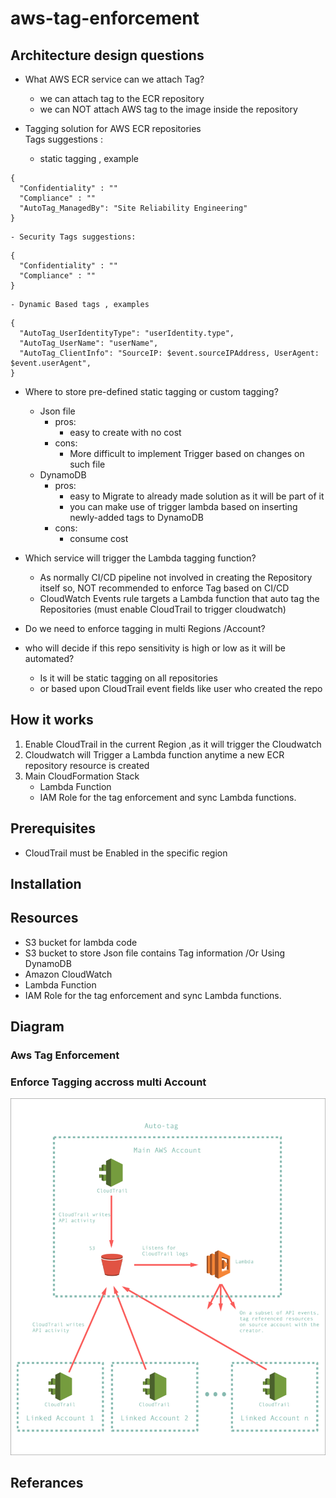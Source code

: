 # aws-tag-enforcement

## Architecture design questions

- What AWS ECR service can we attach Tag?
    - we can attach tag to the ECR repository
    - we can NOT attach AWS tag to the image inside the repository


- Tagging solution for AWS ECR repositories   
Tags suggestions :   
    - static tagging , example   
```
{
  "Confidentiality" : ""
  "Compliance" : ""
  "AutoTag_ManagedBy": "Site Reliability Engineering"
}
```
    - Security Tags suggestions:
```
{
  "Confidentiality" : ""
  "Compliance" : ""
}
```

    - Dynamic Based tags , examples
```
{
  "AutoTag_UserIdentityType": "userIdentity.type",
  "AutoTag_UserName": "userName",
  "AutoTag_ClientInfo": "SourceIP: $event.sourceIPAddress, UserAgent: $event.userAgent",
}
```

- Where to store pre-defined static tagging or custom tagging?
    - Json file
        - pros:
            - easy to create with no cost
        - cons:
            - More difficult to implement Trigger based on changes on such file
    - DynamoDB 
        - pros:
            - easy to Migrate to already made solution as it will be part of it
            - you can make use of trigger lambda based on inserting newly-added tags to DynamoDB
        - cons:
            - consume cost



- Which service will trigger the Lambda tagging function?
    - As normally CI/CD pipeline not involved in creating the Repository itself so, NOT recommended to enforce Tag based on CI/CD
    - CloudWatch Events rule targets a Lambda function that auto tag the Repositories (must enable CloudTrail to trigger cloudwatch)


- Do we need to enforce tagging in multi Regions /Account?


- who will decide if this repo sensitivity is high or low as it will be automated? 
    - Is it will be static tagging on all repositories
    - or based upon CloudTrail event fields like user who created the repo



## How it works
1. Enable CloudTrail in the current Region ,as it will trigger the Cloudwatch
2. Cloudwatch will Trigger a Lambda function anytime a new ECR repository resource is created
3. Main CloudFormation Stack 
    - Lambda Function
    - IAM Role for the tag enforcement and sync Lambda functions.


## Prerequisites

- CloudTrail must be Enabled in the specific region

## Installation

## Resources 

- S3 bucket for lambda code
- S3 bucket to store Json file contains Tag information /Or Using DynamoDB
- Amazon CloudWatch
- Lambda Function
- IAM Role for the tag enforcement and sync Lambda functions.

## Diagram
### Aws Tag Enforcement


### Enforce Tagging accross multi Account
![alt text](https://github.com/Eslamanwar/aws-tag-enforcement/blob/master/images/Auto-Tag-Diagram-multi-Account.png?raw=true)

## Referances




























